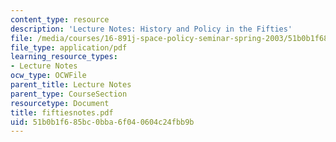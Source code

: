 ```yaml
---
content_type: resource
description: 'Lecture Notes: History and Policy in the Fifties'
file: /media/courses/16-891j-space-policy-seminar-spring-2003/51b0b1f685bc0bba6f040604c24fbb9b_fiftiesnotes.pdf
file_type: application/pdf
learning_resource_types:
- Lecture Notes
ocw_type: OCWFile
parent_title: Lecture Notes
parent_type: CourseSection
resourcetype: Document
title: fiftiesnotes.pdf
uid: 51b0b1f6-85bc-0bba-6f04-0604c24fbb9b
---
```

